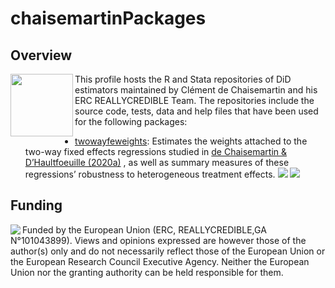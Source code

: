 # chaisemartinPackages
## Overview
<img align = "left" src='https://github.com/chaisemartinPackages/chaisemartinPackages/assets/125619230/4f291158-26c6-4e32-a2e4-d76e02a58249' width='100'/> 
This profile hosts the R and Stata repositories of DiD estimators maintained by Clément de Chaisemartin and his ERC REALLYCREDIBLE Team. The repositories include the source code, tests, data and help files that have been used for the following packages:

* [twowayfeweights](https://github.com/chaisemartinPackages/twowayfeweights.git): Estimates the weights attached to the two-way fixed effects regressions studied in [de Chaisemartin & D’Haultfoeuille (2020a)](https://www.aeaweb.org/articles?id=10.1257/aer.20181169) , as
well as summary measures of these regressions’ robustness to heterogeneous treatment effects.
[![](https://img.shields.io/badge/R-CRAN-green.svg)](https://cran.r-project.org/web/packages/TwoWayFEWeights/index.html)
[![](https://img.shields.io/badge/Stata-SSC-blue.svg)](https://ideas.repec.org/c/boc/bocode/s458611.html)









## Funding
<img align = "left" src ='https://github.com/chaisemartinPackages/chaisemartinPackages/assets/125619230/099170e6-178a-43df-80fc-6233e7720d7d' /> Funded by the European Union (ERC, REALLYCREDIBLE,GA N°101043899). Views and opinions expressed are however those of the author(s) only and do not necessarily reflect those of the European Union or the European Research Council Executive Agency. Neither the European Union nor the granting authority can be held responsible for them.







